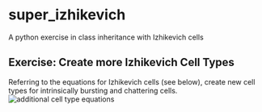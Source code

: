 # super_izhikevich
 A python exercise in class inheritance with Izhikevich cells

## Exercise: Create more Izhikevich Cell Types
Referring to the equations for Izhikevich cells (see below), create new cell types for intrinsically bursting and chattering cells.
![additional cell type equations](https://github.com/risecourse/super_izhikevich/blob/main/celleq.png)
